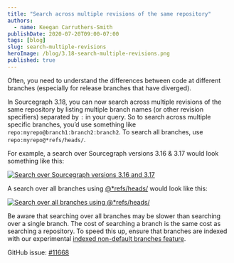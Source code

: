 ```yaml
---
title: "Search across multiple revisions of the same repository"
authors:
  - name: Keegan Carruthers-Smith
publishDate: 2020-07-20T09:00-07:00
tags: [blog]
slug: search-multiple-revisions
heroImage: /blog/3.18-search-multiple-revisions.png
published: true
---
```


Often, you need to understand the differences between code at different branches (especially for release branches that have diverged).

In Sourcegraph 3.18, you can now search across multiple revisions of the same repository by listing multiple branch names (or other revision specifiers) separated by `:` in your query. So to search across multiple specific branches, you’d use something like `repo:myrepo@branch1:branch2:branch2`. To search all branches, use `repo:myrepo@*refs/heads/`.

For example, a search over Sourcegraph versions 3.16 & 3.17 would look something like this:

<a href="https://sourcegraph.com/search?q=repo:%5Egithub%5C.com/sourcegraph/sourcegraph%24%403.17:3.16+CONTAINER_ID&patternType=literal" target="_blank">
<img alt="Search over Sourcegraph versions 3.16 and 3.17" src="/blog/3.18-search-across-revisions.png"/>
</a>

A search over all branches using [@\*refs/heads/](https://sourcegraph.com/search?q=repo:%5Egithub.com/sourcegraph/sourcegraph%24%40*refs/heads/+CONTAINER_ID&patternType=literal&case=yes) would look like this:

<a href="https://sourcegraph.com/search?q=repo:%5Egithub%5C.com/sourcegraph/sourcegraph%24%40*refs/heads/+CONTAINER_ID&patternType=literal" target="_blank">
<img alt="Search over all branches using @*refs/heads/" src="/blog/3.18-search-all-branches.png"/>
</a>

Be aware that searching over all branches may be slower than searching over a single branch. The cost of searching a branch is the same cost as searching a repository. To speed this up, ensure that branches are indexed with our experimental [indexed non-default branches feature](/blog/indexed-non-default-branches).

GitHub issue: [#11668](https://github.com/sourcegraph/sourcegraph/issues/11668)